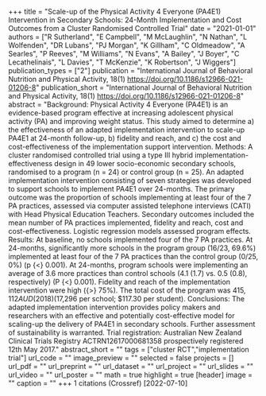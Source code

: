 +++
title = "Scale-up of the Physical Activity 4 Everyone (PA4E1) Intervention in Secondary Schools: 24-Month Implementation and Cost Outcomes from a Cluster Randomised Controlled Trial"
date = "2021-01-01"
authors = ["R Sutherland", "E Campbell", "M McLaughlin", "N Nathan", "L Wolfenden", "DR Lubans", "PJ Morgan", "K Gillham", "C Oldmeadow", "A Searles", "P Reeves", "M Williams", "N Evans", "A Bailey", "J Boyer", "C Lecathelinais", "L Davies", "T McKenzie", "K Robertson", "J Wiggers"]
publication_types = ["2"]
publication = "International Journal of Behavioral Nutrition and Physical Activity, 18(1) https://doi.org/10.1186/s12966-021-01206-8"
publication_short = "International Journal of Behavioral Nutrition and Physical Activity, 18(1) https://doi.org/10.1186/s12966-021-01206-8"
abstract = "Background: Physical Activity 4 Everyone (PA4E1) is an evidence-based program effective at increasing adolescent physical activity (PA) and improving weight status. This study aimed to determine a) the effectiveness of an adapted implementation intervention to scale-up PA4E1 at 24-month follow-up, b) fidelity and reach, and c) the cost and cost-effectiveness of the implementation support intervention. Methods: A cluster randomised controlled trial using a type III hybrid implementation-effectiveness design in 49 lower socio-economic secondary schools, randomised to a program (n = 24) or control group (n = 25). An adapted implementation intervention consisting of seven strategies was developed to support schools to implement PA4E1 over 24-months. The primary outcome was the proportion of schools implementing at least four of the 7 PA practices, assessed via computer assisted telephone interviews (CATI) with Head Physical Education Teachers. Secondary outcomes included the mean number of PA practices implemented, fidelity and reach, cost and cost-effectiveness. Logistic regression models assessed program effects. Results: At baseline, no schools implemented four of the 7 PA practices. At 24-months, significantly more schools in the program group (16/23, 69.6%) implemented at least four of the 7 PA practices than the control group (0/25, 0%) (p {$<$} 0.001). At 24-months, program schools were implementing an average of 3.6 more practices than control schools (4.1 (1.7) vs. 0.5 (0.8), respectively) (P {$<$} 0.001). Fidelity and reach of the implementation intervention were high ({$>$} 75%). The total cost of the program was $415,112 AUD (2018) ($17,296 per school; $117.30 per student). Conclusions: The adapted implementation intervention provides policy makers and researchers with an effective and potentially cost-effective model for scaling-up the delivery of PA4E1 in secondary schools. Further assessment of sustainability is warranted. Trial registration: Australian New Zealand Clinical Trials Registry ACTRN12617000681358 prospectively registered 12th May 2017."
abstract_short = ""
tags = ["cluster RCT","implementation trial"]
url_code = ""
image_preview = ""
selected = false
projects = []
url_pdf = ""
url_preprint = ""
url_dataset = ""
url_project = ""
url_slides = ""
url_video = ""
url_poster = ""
math = true
highlight = true
[header]
image = ""
caption = ""
+++
1 citations (Crossref) [2022-07-10]

